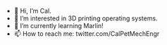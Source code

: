 - 👋 Hi, I’m Cal.
- 👀 I’m interested in 3D printing operating systems.
- 🌱 I’m currently learning Marlin!
- 📫 How to reach me: twitter.com/CalPetMechEngr

<!---
CalPetersenEngineer/CalPetersenEngineer is a ✨ special ✨ repository because its `README.md` (this file) appears on your GitHub profile.
You can click the Preview link to take a look at your changes.
--->
